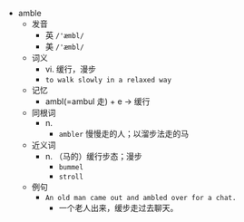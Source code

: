 - amble
  - 发音
    - 英 `/'æmbl/`
    - 美 `/'æmbl/`
  - 词义
    - vi. 缓行，漫步
    - `to walk slowly in a relaxed way`
  - 记忆
    - ambl(=ambul 走) + e → 缓行
  - 同根词
    - n.
      - `ambler` 慢慢走的人；以溜步法走的马
  - 近义词
    - n. （马的）缓行步态；漫步
      - `bummel`
      - `stroll`
  - 例句
    - `An old man came out and ambled over for a chat.`
      - 一个老人出来，缓步走过去聊天。


